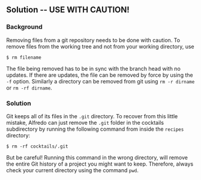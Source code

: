 ## Solution -- USE WITH CAUTION!

### Background

Removing files from a git repository needs to be done with caution. To remove
files from the working tree and not from your working directory, use

```shell
$ rm filename
```

The file being removed has to be in sync with the branch head with no updates.
If there are updates, the file can be removed by force by using the `-f` option.
Similarly a directory can be removed from git using `rm -r dirname` or `rm -rf
dirname`.

### Solution

Git keeps all of its files in the `.git` directory. To recover from this little
mistake, Alfredo can just remove the `.git` folder in the cocktails subdirectory by
running the following command from inside the `recipes` directory:

```shell
$ rm -rf cocktails/.git
```

But be careful! Running this command in the wrong directory, will remove the
entire Git history of a project you might want to keep. Therefore, always check
your current directory using the command `pwd`.
